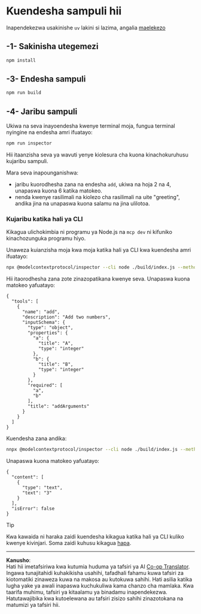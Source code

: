 <!--
CO_OP_TRANSLATOR_METADATA:
{
  "original_hash": "6ebbb78b04c9b1f6c2367c713524fc95",
  "translation_date": "2025-09-03T16:15:06+00:00",
  "source_file": "03-GettingStarted/01-first-server/solution/typescript/README.md",
  "language_code": "sw"
}
-->
# Kuendesha sampuli hii

Inapendekezwa usakinishe `uv` lakini si lazima, angalia [maelekezo](https://docs.astral.sh/uv/#highlights)

## -1- Sakinisha utegemezi

```bash
npm install
```

## -3- Endesha sampuli

```bash
npm run build
```

## -4- Jaribu sampuli

Ukiwa na seva inayoendesha kwenye terminal moja, fungua terminal nyingine na endesha amri ifuatayo:

```bash
npm run inspector
```

Hii itaanzisha seva ya wavuti yenye kiolesura cha kuona kinachokuruhusu kujaribu sampuli.

Mara seva inapounganishwa: 

- jaribu kuorodhesha zana na endesha `add`, ukiwa na hoja 2 na 4, unapaswa kuona 6 katika matokeo.
- nenda kwenye rasilimali na kiolezo cha rasilimali na uite "greeting", andika jina na unapaswa kuona salamu na jina ulilotoa.

### Kujaribu katika hali ya CLI

Kikagua ulichokimbia ni programu ya Node.js na `mcp dev` ni kifuniko kinachozunguka programu hiyo.

Unaweza kuianzisha moja kwa moja katika hali ya CLI kwa kuendesha amri ifuatayo:

```bash
npx @modelcontextprotocol/inspector --cli node ./build/index.js --method tools/list
```

Hii itaorodhesha zana zote zinazopatikana kwenye seva. Unapaswa kuona matokeo yafuatayo:

```text
{
  "tools": [
    {
      "name": "add",
      "description": "Add two numbers",
      "inputSchema": {
        "type": "object",
        "properties": {
          "a": {
            "title": "A",
            "type": "integer"
          },
          "b": {
            "title": "B",
            "type": "integer"
          }
        },
        "required": [
          "a",
          "b"
        ],
        "title": "addArguments"
      }
    }
  ]
}
```

Kuendesha zana andika:

```bash
nnpx @modelcontextprotocol/inspector --cli node ./build/index.js --method tools/call --tool-name add --tool-arg a=1 --tool-arg b=2
```

Unapaswa kuona matokeo yafuatayo:

```text
{
  "content": [
    {
      "type": "text",
      "text": "3"
    }
  ],
  "isError": false
}
```

> [!TIP]
> Kwa kawaida ni haraka zaidi kuendesha kikagua katika hali ya CLI kuliko kwenye kivinjari.
> Soma zaidi kuhusu kikagua [hapa](https://github.com/modelcontextprotocol/inspector).

---

**Kanusho**:  
Hati hii imetafsiriwa kwa kutumia huduma ya tafsiri ya AI [Co-op Translator](https://github.com/Azure/co-op-translator). Ingawa tunajitahidi kuhakikisha usahihi, tafadhali fahamu kuwa tafsiri za kiotomatiki zinaweza kuwa na makosa au kutokuwa sahihi. Hati asilia katika lugha yake ya awali inapaswa kuchukuliwa kama chanzo cha mamlaka. Kwa taarifa muhimu, tafsiri ya kitaalamu ya binadamu inapendekezwa. Hatutawajibika kwa kutoelewana au tafsiri zisizo sahihi zinazotokana na matumizi ya tafsiri hii.
